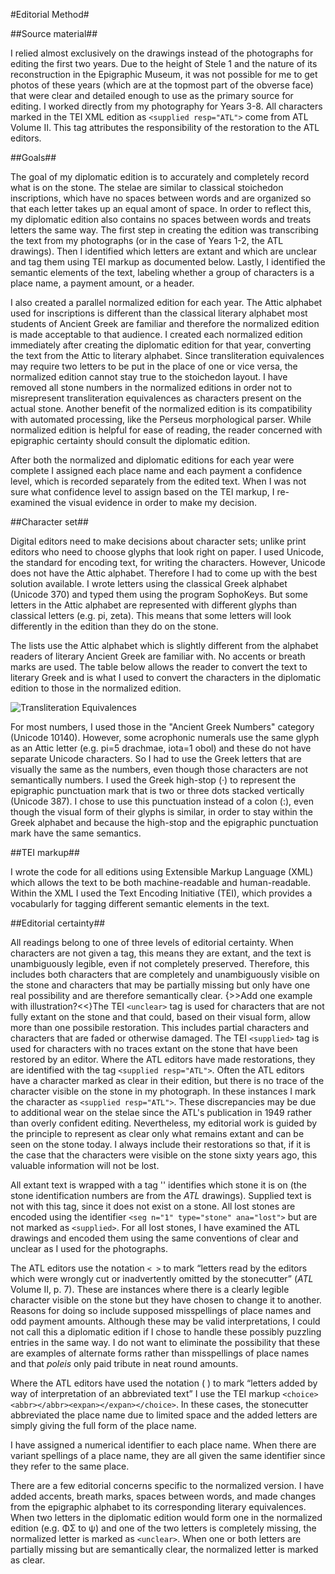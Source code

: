 #Editorial Method#


##Source material##


I relied almost exclusively on the drawings instead of the photographs for editing the first two years. Due to the height of Stele 1 and the nature of its reconstruction in the Epigraphic Museum, it was not possible for me to get photos of these years (which are at the topmost part of the obverse face) that were clear and detailed enough to use as the primary source for editing. I worked directly from my photography for Years 3-8.  All characters marked in the TEI XML edition as  `<supplied resp="ATL">` come from ATL Volume II. This tag attributes the responsibility of the restoration to the ATL editors. 

##Goals##


The goal of my diplomatic edition is to accurately and completely record what is on the stone. The stelae are similar to classical stoichedon inscriptions, which have no spaces between words and are organized so that each letter takes up an equal amont of space.  In order to reflect this, my diplomatic edition also contains no spaces between words and treats letters the same way. The first step in creating the edition was transcribing the text from my photographs (or in the case of Years 1-2, the ATL drawings). Then I identified which letters are extant and which are unclear and tag them using TEI markup as documented below. Lastly, I identified the semantic elements of the text, labeling whether a group of characters is a place name, a payment amount, or a header. 

I also created a parallel normalized edition for each year. The Attic alphabet used for inscriptions is different than the classical literary alphabet most students of Ancient Greek are familiar and therefore the normalized edition is made acceptable to that audience. I created each normalized edition immediately after creating the diplomatic edition for that year, converting the text from the Attic to literary alphabet. Since transliteration equivalences may require two letters to be put in the place of one or vice versa, the normalized edition cannot stay true to the stoichedon layout. I have removed all stone numbers in the normalized editions in order not to misrepresent transliteration equivalences as characters present on the actual stone. Another benefit of the normalized edition is its compatibility with automated processing, like the Perseus morphological parser. While normalized edition is helpful for ease of reading, the reader concerned with epigraphic certainty should consult the diplomatic edition. 

After both the normalized and diplomatic editions for each year were complete I assigned each place name and each payment a confidence level, which is recorded separately from the edited text. When I was not sure what confidence level to assign based on the TEI markup, I  re-examined the visual evidence in order to make my decision. 


##Character set##

Digital editors need to make decisions about character sets; unlike print editors who need to choose glyphs that look right on paper. I used Unicode, the standard for encoding text, for writing the characters. However, Unicode does not have the Attic alphabet. Therefore I had to come up with the best solution available. I wrote letters using the classical Greek alphabet (Unicode 370) and typed them using the program SophoKeys. But some letters in the Attic alphabet are represented with different glyphs than classical letters (e.g. pi, zeta). This means that some letters will look differently in the edition than they do on the stone. 




The lists use the Attic alphabet which is slightly different from the alphabet readers of literary Ancient Greek are familiar with. No accents or breath marks are used. The table below allows the reader to convert the text to literary Greek and is what I used to convert the characters in the diplomatic edition to those in the normalized edition. 

![Transliteration Equivalences][img100]

[img100]: images/TransliterationEquivalences.png


For most numbers, I used those in the "Ancient Greek Numbers" category (Unicode 10140). However, some acrophonic numerals use the same glyph as an Attic letter (e.g. pi=5 drachmae, iota=1 obol) and these do not have separate Unicode characters. So I had to use the Greek letters that are visually the same as the numbers, even though those characters are not semantically numbers. I used the Greek high-stop (·) to represent the epigraphic punctuation mark that is two or three dots stacked vertically (Unicode 387). I chose to use this punctuation instead of a colon (:), even though the visual form of their glyphs is similar, in order to stay within the Greek alphabet and because the high-stop and the epigraphic punctuation mark have the same semantics.


##TEI markup##

I wrote the code for all editions using Extensible Markup Language (XML) which allows the text to be both machine-readable and human-readable. Within the XML I used the Text Encoding Initiative (TEI), which provides a vocabularly for tagging different semantic elements in the text. 



##Editorial certainty## 

All readings belong to one of three levels of editorial certainty.  When characters are not given a tag, this means they are extant, and the text is unambiguously legible, even if not completely preserved. Therefore, this includes both characters that are completely and unambiguously visible on the stone and characters that may be partially missing but only have one real possibility and are therefore semantically clear. {>>Add one example with illustration?<<}The TEI `<unclear>` tag is used for characters that are not fully extant on the stone and that could, based on their visual form, allow more than one possibile restoration. This includes partial characters and characters that are faded or otherwise damaged. The TEI `<supplied>` tag is used for characters with no traces extant on the stone that have been restored by an editor. Where the ATL editors have made restorations, they are identified with the tag `<supplied resp="ATL">`. Often the ATL editors have a character marked as clear in their edition, but there is no trace of the character visible on the stone in my photograph. In these instances I mark the character as `<supplied resp="ATL">`. These discrepancies may be due to additional wear on the stelae since the ATL's publication in 1949 rather than overly confident editing. Nevertheless, my editorial work is guided by the principle to represent as clear only what remains extant and can be seen on the stone today. I always include their restorations so that,  if it is the case that the characters were visible on the stone sixty years ago, this valuable information will not be lost. 

All extant text is wrapped with a tag '<seg n="1" type="stone">' identifies which stone it is on (the stone identification numbers are from the *ATL* drawings). Supplied text is not with this tag, since it does not exist on a stone. All lost stones are encoded using the identifier `<seg n="1" type="stone" ana="lost">` but are not marked as `<supplied>`. For all lost stones, I have examined the ATL drawings and encoded them using the same conventions of clear and unclear as I used for the photographs. 
	
The ATL editors use the notation `< >` to mark “letters read by the editors which were wrongly cut or inadvertently omitted by the stonecutter” (*ATL* Volume II, p. 7). These are instances where there is a clearly legible character visible on the stone but they have chosen to change it to another. Reasons for doing so include supposed misspellings of place names and odd payment amounts. Although these may be valid interpretations, I could not call this a diplomatic edition if I chose to handle these possibly puzzling entries in the same way. I do not want to eliminate the possibility that these are examples of alternate forms rather than misspellings of place names and that *poleis* only paid tribute in neat round amounts. 

Where the ATL editors have used the notation ( ) to mark “letters added by way of interpretation of an abbreviated text” I use the TEI markup `<choice><abbr></abbr><expan></expan></choice>`. In these cases, the stonecutter abbreviated the place name due to limited space and the added letters are simply giving the full form of the place name. 

I have assigned a numerical identifier to each place name. When there are variant spellings of a place name, they are all given the same identifier since they refer to the same place. 

There are a few editorial concerns specific to the normalized version. I have added accents, breath marks, spaces between words, and made changes from the epigraphic alphabet to its corresponding literary equivalences. When two letters in the diplomatic edition would form one in the normalized edition (e.g. ΦΣ to ψ) and one of the two letters is completely missing, the normalized letter is marked as `<unclear>`. When one or both letters are partially missing but are semantically clear, the normalized letter is marked as clear. 


